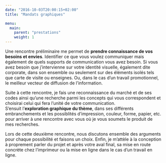 ```yaml
---
date: "2016-10-03T20:00:15+02:00"
title: "Mandats graphiques"

menu:
  main:
    parent: "prestations"
    weight: 1
---
```


Une rencontre préliminaire me permet de **prendre connaissance de vos besoins et envies**.
Identifier ce que vous voulez communiquer mais également de quels supports de communication vous avez besoin. Si vous avez besoin que j’intervienne sur votre identité visuelle, également dite corporate, dans son ensemble ou seulement sur des éléments isolés tels que carte de visite ou enseignes. Ou, dans le cas d’un travail promotionnel, le meilleur vecteur de diffusion de l’information.

Suite à cette rencontre, je fais une reconnaissance du marché et de ses codes ainsi qu’une recherche parmi les concepts qui vous correspondent et choisirai celui qui fera l’unité de votre communication. \
S’ensuit l’**exploration graphique du thème**, dans ses différents embranchements et les possiblités d’impression, couleur, forme, papier, etc. pour arriver à une rencontre avec vous où je vous soumets le produit de mes recherches.

Lors de cette deuxième rencontre, nous discutons ensemble des arguments pour chaque possibilité et faisons un choix. Enfin, je m’attèle à la conception à proprement parler du projet et après votre aval final, sa mise en route concrète chez l’imprimeur ou la mise en ligne dans le cas d’un travail en ligne.
